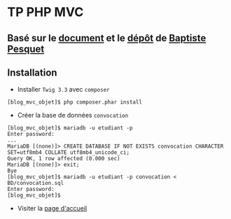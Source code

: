 # TP PHP MVC

## Basé sur le [document](http://bpesquet.developpez.com/tutoriels/php/evoluer-architecture-mvc/) et le [dépôt](http://github.com/bpesquet/MonBlog) de [Baptiste Pesquet](https://github.com/bpesquet)


## Installation

- Installer `Twig 3.3`  avec `composer`

`[blog_mvc_objet]$ php composer.phar install` 

- Créer la base de données `convocation`

```
[blog_mvc_objet]$ mariadb -u etudiant -p
Enter password: 
...
MariaDB [(none)]> CREATE DATABASE IF NOT EXISTS convocation CHARACTER SET=utf8mb4 COLLATE utf8mb4_unicode_ci;
Query OK, 1 row affected (0.000 sec)
MariaDB [(none)]> exit;
Bye
[blog_mvc_objet]$ mariadb -u etudiant -p convocation < BD/convocation.sql 
Enter password: 
[blog_mvc_objet]$
```

- Visiter la [page d'accueil](http://localhost/devweb/PROJET/blog_mvc_objet/index.php)
